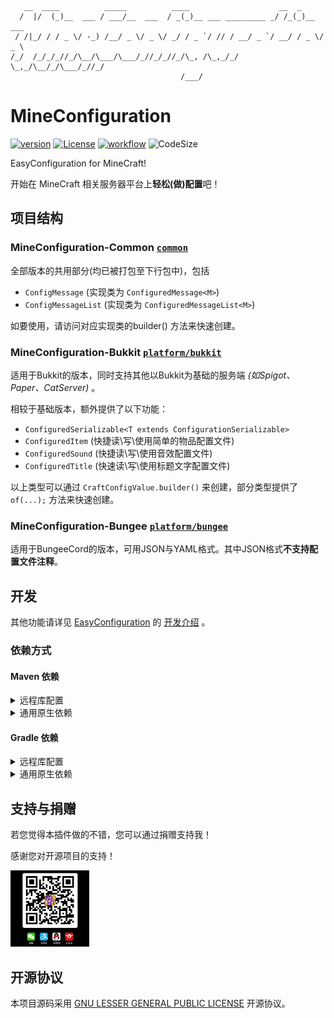 ```text
   __  ____          _____          ____                    __  _
  /  |/  (_)__  ___ / ___/__  ___  / _(_)__ ___ _________ _/ /_(_)__  ___
 / /|_/ / / _ \/ -_) /__/ _ \/ _ \/ _/ / _ `/ // / __/ _ `/ __/ / _ \/ _ \
/_/  /_/_/_//_/\__/\___/\___/_//_/_//_/\_, /\_,_/_/  \_,_/\__/_/\___/_//_/
                                      /___/
```

# MineConfiguration

[![version](https://img.shields.io/github/v/release/CarmJos/MineConfiguration)](https://github.com/CarmJos/MineConfiguration/releases)
[![License](https://img.shields.io/github/license/CarmJos/MineConfiguration)](https://opensource.org/licenses/MIT)
[![workflow](https://github.com/CarmJos/MineConfiguration/actions/workflows/maven.yml/badge.svg?branch=master)](https://github.com/CarmJos/MineConfiguration/actions/workflows/maven.yml)
![CodeSize](https://img.shields.io/github/languages/code-size/CarmJos/MineConfiguration)

EasyConfiguration for MineCraft!

开始在 MineCraft 相关服务器平台上**轻松(做)配置**吧！

## 项目结构

### **MineConfiguration-Common** [`common`](common)

全部版本的共用部分(均已被打包至下行包中)，包括

- `ConfigMessage` (实现类为 `ConfiguredMessage<M>`)
- `ConfigMessageList` (实现类为 `ConfiguredMessageList<M>`)

如要使用，请访问对应实现类的builder() 方法来快速创建。

### **MineConfiguration-Bukkit** [`platform/bukkit`](platform/bukkit)

适用于Bukkit的版本，同时支持其他以Bukkit为基础的服务端 *(如Spigot、Paper、CatServer)* 。

相较于基础版本，额外提供了以下功能：

- `ConfiguredSerializable<T extends ConfigurationSerializable>`
- `ConfiguredItem` (快捷读\写\使用简单的物品配置文件)
- `ConfiguredSound` (快捷读\写\使用音效配置文件)
- `ConfiguredTitle` (快速读\写\使用标题文字配置文件)

以上类型可以通过 `CraftConfigValue.builder()` 来创建，部分类型提供了 `of(...);` 方法来快速创建。

### **MineConfiguration-Bungee** [`platform/bungee`](platform/bungee)

适用于BungeeCord的版本，可用JSON与YAML格式。其中JSON格式**不支持配置文件注释**。

## 开发

其他功能请详见 [EasyConfiguration](https://github.com/CarmJos/EasyConfiguration)
的 [开发介绍](https://github.com/CarmJos/EasyConfiguration/tree/master/.documentation) 。

### 依赖方式

#### Maven 依赖

<details>
<summary>远程库配置</summary>

```xml

<project>
    <repositories>

        <repository>
            <!--采用Maven中心库，安全稳定，但版本更新需要等待同步-->
            <id>maven</id>
            <name>Maven Central</name>
            <url>https://repo1.maven.org/maven2</url>
        </repository>

        <repository>
            <!--采用github依赖库，实时更新，但需要配置 (推荐) -->
            <id>EasyConfiguration</id>
            <name>GitHub Packages</name>
            <url>https://maven.pkg.github.com/CarmJos/MineConfiguration</url>
        </repository>

        <repository>
            <!--采用我的私人依赖库，简单方便，但可能因为变故而无法使用-->
            <id>carm-repo</id>
            <name>Carm's Repo</name>
            <url>https://repo.carm.cc/repository/maven-public/</url>
        </repository>

    </repositories>
</project>
```

</details>

<details>
<summary>通用原生依赖</summary>

```xml

<project>
    <dependencies>

        <dependency>
            <groupId>cc.carm.lib</groupId>
            <artifactId>mineconfiguration-bukkit</artifactId>
            <version>[LATEST RELEASE]</version>
            <scope>compile</scope>
        </dependency>

        <dependency>
            <groupId>cc.carm.lib</groupId>
            <artifactId>mineconfiguration-spigot</artifactId>
            <version>[LATEST RELEASE]</version>
            <scope>compile</scope>
        </dependency>

        <dependency>
            <groupId>cc.carm.lib</groupId>
            <artifactId>mineconfiguration-bungee</artifactId>
            <version>[LATEST RELEASE]</version>
            <scope>compile</scope>
        </dependency>

    </dependencies>
</project>
```

</details>

#### Gradle 依赖

<details>
<summary>远程库配置</summary>

```groovy
repositories {

    // 采用Maven中心库，安全稳定，但版本更新需要等待同步
    mavenCentral()

    // 采用github依赖库，实时更新，但需要配置 (推荐)
    maven { url 'https://maven.pkg.github.com/CarmJos/MineConfiguration' }

    // 采用我的私人依赖库，简单方便，但可能因为变故而无法使用
    maven { url 'https://repo.carm.cc/repository/maven-public/' }
}
```

</details>

<details>
<summary>通用原生依赖</summary>

```groovy

dependencies {

    api "cc.carm.lib:mineconfiguration-bukkit:[LATEST RELEASE]"

    api "cc.carm.lib:mineconfiguration-spigot:[LATEST RELEASE]"

    api "cc.carm.lib:mineconfiguration-bungee:[LATEST RELEASE]"

}
```

</details>

## 支持与捐赠

若您觉得本插件做的不错，您可以通过捐赠支持我！

感谢您对开源项目的支持！

<img height=25% width=25% src="https://raw.githubusercontent.com/CarmJos/CarmJos/main/img/donate-code.jpg"  alt=""/>

## 开源协议

本项目源码采用 [GNU LESSER GENERAL PUBLIC LICENSE](https://www.gnu.org/licenses/lgpl-3.0.html) 开源协议。
